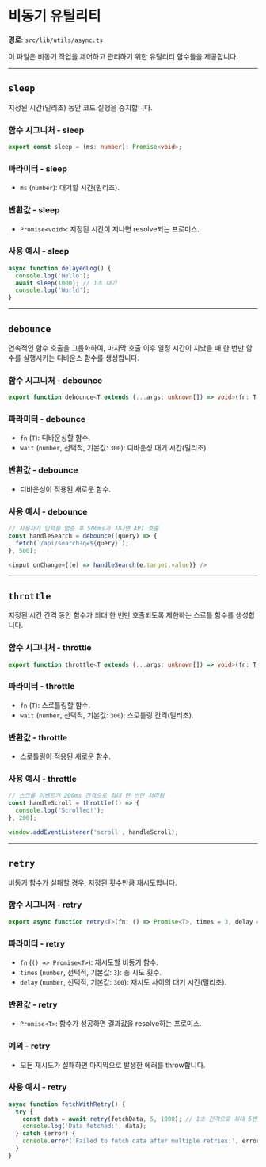 # 비동기 유틸리티

**경로**: `src/lib/utils/async.ts`

이 파일은 비동기 작업을 제어하고 관리하기 위한 유틸리티 함수들을 제공합니다.

---

## `sleep`

지정된 시간(밀리초) 동안 코드 실행을 중지합니다.

### 함수 시그니처 - sleep

```typescript
export const sleep = (ms: number): Promise<void>;
```

### 파라미터 - sleep

- `ms` (`number`): 대기할 시간(밀리초).

### 반환값 - sleep

- `Promise<void>`: 지정된 시간이 지나면 resolve되는 프로미스.

### 사용 예시 - sleep

```typescript
async function delayedLog() {
  console.log('Hello');
  await sleep(1000); // 1초 대기
  console.log('World');
}
```

---

## `debounce`

연속적인 함수 호출을 그룹화하여, 마지막 호출 이후 일정 시간이 지났을 때 한 번만 함수를 실행시키는 디바운스 함수를 생성합니다.

### 함수 시그니처 - debounce

```typescript
export function debounce<T extends (...args: unknown[]) => void>(fn: T, wait = 300): (...args: Parameters<T>) => void;
```

### 파라미터 - debounce

- `fn` (`T`): 디바운싱할 함수.
- `wait` (`number`, 선택적, 기본값: `300`): 디바운싱 대기 시간(밀리초).

### 반환값 - debounce

- 디바운싱이 적용된 새로운 함수.

### 사용 예시 - debounce

```typescript
// 사용자가 입력을 멈춘 후 500ms가 지나면 API 호출
const handleSearch = debounce((query) => {
  fetch(`/api/search?q=${query}`);
}, 500);

<input onChange={(e) => handleSearch(e.target.value)} />
```

---

## `throttle`

지정된 시간 간격 동안 함수가 최대 한 번만 호출되도록 제한하는 스로틀 함수를 생성합니다.

### 함수 시그니처 - throttle

```typescript
export function throttle<T extends (...args: unknown[]) => void>(fn: T, wait = 300): (...args: Parameters<T>) => void;
```

### 파라미터 - throttle

- `fn` (`T`): 스로틀링할 함수.
- `wait` (`number`, 선택적, 기본값: `300`): 스로틀링 간격(밀리초).

### 반환값 - throttle

- 스로틀링이 적용된 새로운 함수.

### 사용 예시 - throttle

```typescript
// 스크롤 이벤트가 200ms 간격으로 최대 한 번만 처리됨
const handleScroll = throttle(() => {
  console.log('Scrolled!');
}, 200);

window.addEventListener('scroll', handleScroll);
```

---

## `retry`

비동기 함수가 실패할 경우, 지정된 횟수만큼 재시도합니다.

### 함수 시그니처 - retry

```typescript
export async function retry<T>(fn: () => Promise<T>, times = 3, delay = 300): Promise<T>;
```

### 파라미터 - retry

- `fn` (`() => Promise<T>`): 재시도할 비동기 함수.
- `times` (`number`, 선택적, 기본값: `3`): 총 시도 횟수.
- `delay` (`number`, 선택적, 기본값: `300`): 재시도 사이의 대기 시간(밀리초).

### 반환값 - retry

- `Promise<T>`: 함수가 성공하면 결과값을 resolve하는 프로미스.

### 예외 - retry

- 모든 재시도가 실패하면 마지막으로 발생한 에러를 throw합니다.

### 사용 예시 - retry

```typescript
async function fetchWithRetry() {
  try {
    const data = await retry(fetchData, 5, 1000); // 1초 간격으로 최대 5번 시도
    console.log('Data fetched:', data);
  } catch (error) {
    console.error('Failed to fetch data after multiple retries:', error);
  }
}
```
